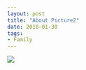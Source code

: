 ```yaml
---
layout: post
title: "About Picture2"
date: 2010-01-30
tags: 
- Family
---
```



<!-- <div class="polaroid">
  <img src="http://www.aniket.co.uk/b/MWA/ma2.jpg">
</div> -->


<div class="polaroidcard">
  <img src="https://mahiwedsaniket.github.io/pictures/1.png">
</div>
